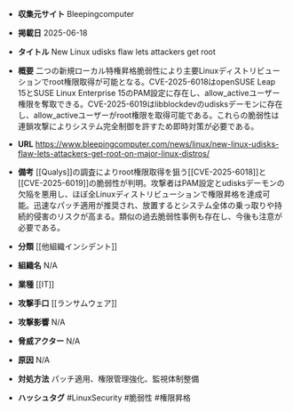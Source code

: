 - **収集元サイト**
Bleepingcomputer

- **掲載日**
2025-06-18

- **タイトル**
New Linux udisks flaw lets attackers get root

- **概要**
二つの新規ローカル特権昇格脆弱性により主要Linuxディストリビューションでroot権限取得が可能となる。CVE-2025-6018はopenSUSE Leap 15とSUSE Linux Enterprise 15のPAM設定に存在し、allow_activeユーザー権限を奪取できる。CVE-2025-6019はlibblockdevのudisksデーモンに存在し、allow_activeユーザーがroot権限を取得可能である。これらの脆弱性は連鎖攻撃によりシステム完全制御を許すため即時対策が必要である。

- **URL**
https://www.bleepingcomputer.com/news/linux/new-linux-udisks-flaw-lets-attackers-get-root-on-major-linux-distros/

- **備考**
[[Qualys]]の調査によりroot権限取得を狙う[[CVE-2025-6018]]と[[CVE-2025-6019]]の脆弱性が判明。攻撃者はPAM設定とudisksデーモンの欠陥を悪用し、ほぼ全Linuxディストリビューションで権限昇格を達成可能。迅速なパッチ適用が推奨され、放置するとシステム全体の乗っ取りや持続的侵害のリスクが高まる。類似の過去脆弱性事例も存在し、今後も注意が必要である。

- **分類**
[[他組織インシデント]]

- **組織名**
N/A

- **業種**
[[IT]]

- **攻撃手口**
[[ランサムウェア]]

- **攻撃影響**
N/A

- **脅威アクター**
N/A

- **原因**
N/A

- **対処方法**
パッチ適用、権限管理強化、監視体制整備

- **ハッシュタグ**
#LinuxSecurity #脆弱性 #権限昇格
